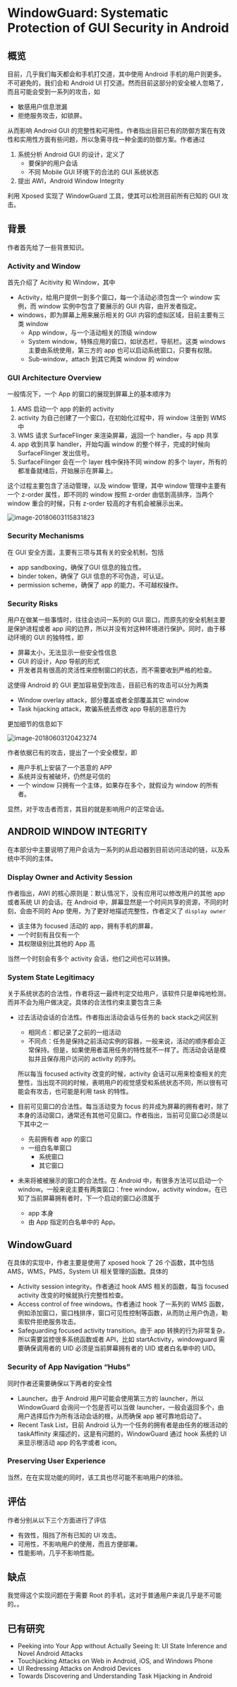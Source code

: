# WindowGuard: Systematic Protection of GUI Security in Android
## 概览

目前，几乎我们每天都会和手机打交道，其中使用 Android 手机的用户则更多。不可避免的，我们会和 Android UI 打交道。然而目前这部分的安全被人忽略了，而且可能会受到一系列的攻击，如

- 敏感用户信息泄漏
- 拒绝服务攻击，如锁屏。

从而影响 Android GUI 的完整性和可用性。作者指出目前已有的防御方案在有效性和实用性方面有些问题，所以急需寻找一种全面的防御方案。作者通过

1. 系统分析 Android GUI 的设计，定义了
   - 要保护的用户会话
   - 不同 Mobile GUI 环境下的合法的 GUI 系统状态
2. 提出 AWI，Android Window Integrity

利用 Xposed 实现了 WindowGuard 工具，使其可以检测目前所有已知的 GUI 攻击。

## 背景 

作者首先给了一些背景知识。

### Activity and Window

首先介绍了 Acitivity 和 Window，其中

* Activity，给用户提供一到多个窗口，每一个活动必须包含一个 window 实例，而 window 实例中包含了要展示的 GUI 内容，由开发者指定。
* windows，即为屏幕上用来展示相关的 GUI 内容的虚拟区域，目前主要有三类 window
    * App window，与一个活动相关的顶级 window
    * System window，特殊应用的窗口，如状态栏，导航栏。这类 windows 主要由系统使用，第三方的 app 也可以启动系统窗口，只要有权限。
    * Sub-window，attach 到其它两类 window 的 window
### GUI Architecture Overview

一般情况下，一个 App 的窗口的展现到屏幕上的基本顺序为

1. AMS 启动一个 app 的新的 activity
2. activity 为自己创建了一个窗口，在初始化过程中，将 window 注册到 WMS 中
3. WMS 请求 SurfaceFlinger 来渲染屏幕，返回一个 handler，与 app 共享
4. app 收到共享 handler，开始勾画 window 的整个样子，完成的时候向 SurfaceFlinger 发出信号。
5. SurfaceFlinger 会在一个 layer 栈中保持不同 window 的多个 layer，所有的都准备就绪后，开始展示在屏幕上。

这个过程主要包含了活动管理，以及 window 管理，其中 window 管理中主要有一个 z-order 属性，即不同的 window 按照 z-order 由低到高排序，当两个 window 重合的时候，只有 z-order 较高的才有机会被展示出来。

![image-20180603115831823](figure/image-20180603115831823.png)

### Security Mechanisms

在 GUI 安全方面，主要有三项与其有关的安全机制，包括

* app sandboxing，确保了GUI 信息的独立性。
* binder token，确保了 GUI 信息的不可伪造，可认证。
* permission scheme，确保了 app 的能力，不可越权操作。
### Security Risks

用户在做某一些事情时，往往会访问一系列的 GUI 窗口，而原先的安全机制主要是保护进程或者 app 间的边界，所以并没有対这种环境进行保护。同时，由于移动环境的 GUI 的独特性，即

* 屏幕太小，无法显示一些安全性信息
*  GUI 的设计，App 导航的形式
* 开发者具有很高的灵活性来控制窗口的状态，而不需要收到严格的检查。

这使得 Android 的 GUI 更加容易受到攻击，目前已有的攻击可以分为两类

* Window overlay attack，部分覆盖或者全部覆盖其它 window
* Task hijacking attack，欺骗系统去修改 app 导航的恶意行为

更加细节的信息如下

![image-20180603120423274](figure/image-20180603120423274.png)

作者依据已有的攻击，提出了一个安全模型，即

* 用户手机上安装了一个恶意的 APP
* 系统并没有被破坏，仍然是可信的
* 一个 window 只拥有一个主体，如果存在多个，就假设为 window 的所有者。

显然，对于攻击者而言，其目的就是影响用户的正常会话。

## ANDROID WINDOW INTEGRITY

在本部分中主要说明了用户会话为一系列的从启动器到目前访问活动的链，以及系统中不同的主体。

### Display Owner and Activity Session

作者指出，AWI 的核心原则是：默认情况下，没有应用可以修改用户的其他 app 或者系统 UI 的会话。在 Android 中，屏幕显然是一个时间共享的资源，不同的时刻，会由不同的 App 使用，为了更好地描述完整性，作者定义了 `display owner`

* 该主体为 focused 活动的 app，拥有手机的屏幕，
* 一个时刻有且仅有一个
* 其权限级别比其他的 App 高

当然一个时刻会有多个 activity 会话，他们之间也可以转换。

###  System State Legitimacy

关于系统状态的合法性，作者将这一最终判定交给用户，该软件只是单纯地检测，而并不会为用户做决定。具体的合法性约束主要包含三条

* 过去活动会话的合法性。作者指出活动会话与任务的 back stack之间区别
    * 相同点：都记录了之前的一组活动
    * 不同点：任务是保持之前活动实例的容器，一般来说，活动的顺序都会正常保持。但是，如果使用者滥用任务的特性就不一样了。而活动会话是模拟并且保存用户访问的 activity 的序列。

    所以每当 focused activity 改变的时候，activity 会话可以用来检查相关的完整性，当出现不同的时候，表明用户的视觉感受和系统状态不同，所以很有可能会有攻击，也可能是利用 task 的特性。
* 目前可见窗口的合法性。每当活动变为 focus 的并成为屏幕的拥有者时，除了本身的活动窗口，通常还有其他可见窗口。作者指出，当前可见窗口必须是以下其中之一
    * 先前拥有者 app 的窗口
    * 一组白名单窗口
        * 系统窗口
        * 其它窗口
* 未来将被被展示的窗口的合法性。在 Android 中，有很多方法可以启动一个 window。一般来说主要有两类窗口：free window，activity window。在已知了当前屏幕拥有者时，下一个启动的窗口必须属于
    * app 本身
    * 由 App 指定的白名单中的 App。
## WindowGuard

在具体的实现中，作者主要是使用了 xposed hook 了 26 个函数，其中包括AMS，WMS，PMS，System UI 相关管理的函数。具体的

* Activity session integrity。作者通过 hook AMS 相关的函数，每当 focused activity 改变的时候就执行完整性检查。
* Access control of free windows。作者通过 hook 了一系列的 WMS 函数，例如添加窗口，窗口栈排序，窗口可见性控制等函数，从而防止用户伪造，勒索软件拒绝服务攻击。
* Safeguarding focused activity transition。由于 app 转换的行为非常复杂，所以需要监控很多系统函数或者 API，比如 startActivity，windowguard 需要确保调用者的 UID 必须是当前屏幕拥有者的 UID 或者白名单中的 UID。
### Security of App Navigation “Hubs”

同时作者还需要确保以下两者的安全性

* Launcher。由于 Android 用户可能会使用第三方的 launcher，所以 WindowGuard 会询问一个包是否可以当做 launcher，一般会返回多个，由用户选择后作为所有活动会话的根，从而确保 app 被可靠地启动了。
* Recent Task List，目前 Android 认为一个任务的拥有者是由任务的根活动的 taskAffinity 来描述的，这是有问题的，WindowGuard 通过 hook 系统的 UI 来显示根活动 app 的名字或者 icon。
### Preserving User Experience

当然，在在实现功能的同时，该工具也尽可能不影响用户的体验。

## 评估

作者分别从以下三个方面进行了评估

- 有效性，阻挡了所有已知的 UI 攻击。
- 可用性，不影响用户的使用，而且方便部署。
- 性能影响，几乎不影响性能。

## 缺点
我觉得这个实现问题在于需要 Root 的手机，这对于普通用户来说几乎是不可能的。。

## 已有研究

- Peeking into Your App without Actually Seeing It: UI State Inference and Novel Android Attacks
- Touchjacking Attacks on Web in Android, iOS, and Windows Phone
- UI Redressing Attacks on Android Devices
- Towards Discovering and Understanding Task Hijacking in Android